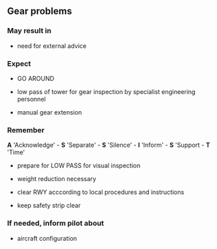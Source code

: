 ## Gear problems

### May result in

- need for external advice

### Expect

- GO AROUND

- low pass of tower for gear inspection by specialist engineering personnel

- manual gear extension

### Remember

**A** 'Acknowledge' - **S** 'Separate' - **S** 'Silence' - **I** 'Inform' - **S** 'Support - **T** 'Time'

- prepare for LOW PASS for visual inspection

- weight reduction necessary

- clear RWY acccording to local procedures and instructions

- keep safety strip clear

### If needed, inform pilot about

- aircraft configuration